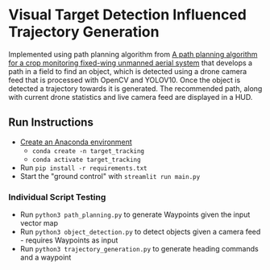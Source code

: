 # Visual Target Detection Influenced Trajectory Generation
Implemented using path planning algorithm from [A path planning algorithm for a crop monitoring fixed-wing unmanned aerial system](https://link.springer.com/article/10.1007/s11432-023-4087-4) that develops a path in a field to find an object, which is detected using a drone camera feed that is processed with OpenCV and YOLOV10. Once the object is detected a trajectory towards it is generated. The recommended path, along with current drone statistics and live camera feed are displayed in a HUD. 


## Run Instructions
- [Create an Anaconda environment](https://conda.io/projects/conda/en/latest/user-guide/tasks/manage-environments.html)
  - ```conda create -n target_tracking```
  - ```conda activate target_tracking```
- Run ```pip install -r requirements.txt```
- Start the "ground control" with ```streamlit run main.py```

### Individual Script Testing
- Run ```python3 path_planning.py``` to generate Waypoints given the input vector map
- Run ```python3 object_detection.py``` to detect objects given a camera feed - requires Waypoints as input
- Run ```python3 trajectory_generation.py``` to generate heading commands and a waypoint